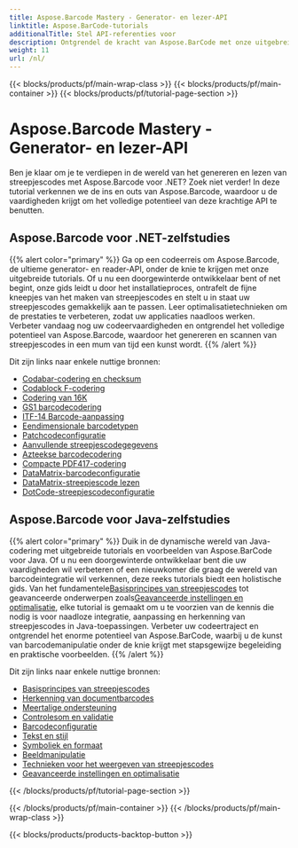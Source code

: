 ```yaml
---
title: Aspose.Barcode Mastery - Generator- en lezer-API
linktitle: Aspose.BarCode-tutorials
additionalTitle: Stel API-referenties voor
description: Ontgrendel de kracht van Aspose.BarCode met onze uitgebreide tutorials. Leer stap voor stap hoe u moeiteloos streepjescodes kunt maken, aanpassen en optimaliseren.
weight: 11
url: /nl/
---
```


{{< blocks/products/pf/main-wrap-class >}}
{{< blocks/products/pf/main-container >}}
{{< blocks/products/pf/tutorial-page-section >}}

# Aspose.Barcode Mastery - Generator- en lezer-API


Ben je klaar om je te verdiepen in de wereld van het genereren en lezen van streepjescodes met Aspose.Barcode voor .NET? Zoek niet verder! In deze tutorial verkennen we de ins en outs van Aspose.Barcode, waardoor u de vaardigheden krijgt om het volledige potentieel van deze krachtige API te benutten.


## Aspose.Barcode voor .NET-zelfstudies
{{% alert color="primary" %}}
Ga op een codeerreis om Aspose.Barcode, de ultieme generator- en reader-API, onder de knie te krijgen met onze uitgebreide tutorials. Of u nu een doorgewinterde ontwikkelaar bent of net begint, onze gids leidt u door het installatieproces, ontrafelt de fijne kneepjes van het maken van streepjescodes en stelt u in staat uw streepjescodes gemakkelijk aan te passen. Leer optimalisatietechnieken om de prestaties te verbeteren, zodat uw applicaties naadloos werken. Verbeter vandaag nog uw codeervaardigheden en ontgrendel het volledige potentieel van Aspose.Barcode, waardoor het genereren en scannen van streepjescodes in een mum van tijd een kunst wordt.
{{% /alert %}}

Dit zijn links naar enkele nuttige bronnen:
 
- [Codabar-codering en checksum](./net/codabar-encoding-and-checksum/)
- [Codablock F-codering](./net/codablock-f-encoding/)
- [Codering van 16K](./net/code-16k-encoding/)
- [GS1 barcodecodering](./net/gs1-barcode-encoding/)
- [ITF-14 Barcode-aanpassing](./net/itf-14-barcode-customization/)
- [Eendimensionale barcodetypen](./net/one-dimensional-barcode-types/)
- [Patchcodeconfiguratie](./net/patch-code-configuration/)
- [Aanvullende streepjescodegegevens](./net/supplemental-barcode-data/)
- [Azteekse barcodecodering](./net/aztec-barcode-encoding/)
- [Compacte PDF417-codering](./net/compact-pdf417-encoding/)
- [DataMatrix-barcodeconfiguratie](./net/datamatrix-barcode-configuration/)
- [DataMatrix-streepjescode lezen](./net/datamatrix-barcode-reading/)
- [DotCode-streepjescodeconfiguratie](./net/dotcode-barcode-configuration/)



## Aspose.Barcode voor Java-zelfstudies
{{% alert color="primary" %}}
 Duik in de dynamische wereld van Java-codering met uitgebreide tutorials en voorbeelden van Aspose.BarCode voor Java. Of u nu een doorgewinterde ontwikkelaar bent die uw vaardigheden wil verbeteren of een nieuwkomer die graag de wereld van barcodeintegratie wil verkennen, deze reeks tutorials biedt een holistische gids. Van het fundamentele[Basisprincipes van streepjescodes](./java/barcode-basics/) tot geavanceerde onderwerpen zoals[Geavanceerde instellingen en optimalisatie](./java/advanced-settings-and-optimization/), elke tutorial is gemaakt om u te voorzien van de kennis die nodig is voor naadloze integratie, aanpassing en herkenning van streepjescodes in Java-toepassingen. Verbeter uw codeertraject en ontgrendel het enorme potentieel van Aspose.BarCode, waarbij u de kunst van barcodemanipulatie onder de knie krijgt met stapsgewijze begeleiding en praktische voorbeelden.
{{% /alert %}}

Dit zijn links naar enkele nuttige bronnen:

- [Basisprincipes van streepjescodes](./java/barcode-basics/)
- [Herkenning van documentbarcodes](./java/document-barcode-recognition/)
- [Meertalige ondersteuning](./java/multilingual-support/)
- [Controlesom en validatie](./java/checksum-and-validation/)
- [Barcodeconfiguratie](./java/barcode-configuration/)
- [Tekst en stijl](./java/text-and-styling/)
- [Symboliek en formaat](./java/symbology-and-format/)
- [Beeldmanipulatie](./java/image-manipulation/)
- [Technieken voor het weergeven van streepjescodes](./java/barcode-rendering-techniques/)
- [Geavanceerde instellingen en optimalisatie](./java/advanced-settings-and-optimization/)

{{< /blocks/products/pf/tutorial-page-section >}}

{{< /blocks/products/pf/main-container >}}
{{< /blocks/products/pf/main-wrap-class >}}

{{< blocks/products/products-backtop-button >}}
